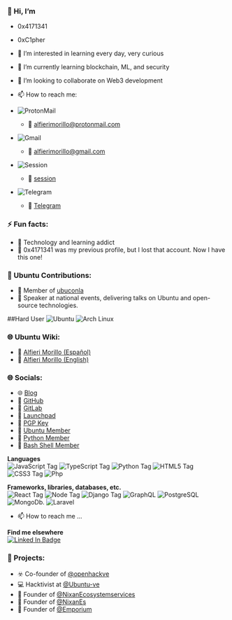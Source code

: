 ### 👋 Hi, I’m 
- 0x4171341
- 0xC1pher
  
- 👀 I’m interested in learning every day, very curious
- 🌱 I’m currently learning blockchain, ML, and security
- 💞️ I’m looking to collaborate on Web3 development
- 📫 How to reach me:
- ![ProtonMail](https://img.shields.io/badge/ProtonMail-8B89CC?style=for-the-badge&logo=protonmail&logoColor=white)
  - 📧 [alfierimorillo@protonmail.com](mailto:alfierimorillo@protonmail.com)
- ![Gmail](https://img.shields.io/badge/Gmail-D14836?style=for-the-badge&logo=gmail&logoColor=white)
  - 📧 [alfierimorillo@gmail.com](mailto:alfierimorillo@gmail.com)
- ![Session](https://img.shields.io/badge/Session-000000?style=for-the-badge&logo=session&logoColor=white)
  - 📧 [session](05c1776a69e1f9b5991cd2b0752d46f95587d694150da4a42d319f0027185d9445)
- ![Telegram](https://img.shields.io/badge/Telegram-2CA5E0?style=for-the-badge&logo=telegram&logoColor=white)
  - 📧 [Telegram](https://t.me/Ox4171341)

### ⚡ Fun facts:
- 🤖 Technology and learning addict
- 🤡 0x4171341 was my previous profile, but I lost that account. Now I have this one!

### 🌟 Ubuntu Contributions:
- 🐧 Member of [ubuconla](https://launchpad.net/~ubuconla)
- 🎤 Speaker at national events, delivering talks on Ubuntu and open-source technologies.

##Hard User 
![Ubuntu](https://img.shields.io/badge/Ubuntu-E95420?style=for-the-badge&logo=ubuntu&logoColor=white)
![Arch Linux](https://img.shields.io/badge/Arch%20Linux-1793D1?logo=arch-linux&logoColor=white&style=for-the-badge)

### 🌐 Ubuntu Wiki:
- 🐧 [Alfieri Morillo (Español)](https://wiki.ubuntu.com/Alfieri%20Morillo)
- 🐧 [Alfieri Morillo (English)](https://wiki.ubuntu.com/Alfieri%20Morillo%20En)
  
### 🌐 Socials:
- 🌐 [Blog](https://github.com/0xC1pher)
- 🐙 [GitHub](https://github.com/0xC1pher)
- 🦊 [GitLab](https://gitlab.com/0x4171341)
- 🚀 [Launchpad](https://launchpad.net/~alfierimorillo)
- 🔑 [PGP Key](https://keyserver.ubuntu.com/pks/lookup?fingerprint=on&op=index&search=0xE5F005A1889B2023B3A43B20DF6CB5768C239A3D)
- 🐧 [Ubuntu Member](https://launchpad.net/~ubuntumembers)
- 🐍 [Python Member](https://launchpad.net/~python)
- 🐚 [Bash Shell Member](https://launchpad.net/~bash-shell)

**Languages**    
![JavaScript Tag](https://img.shields.io/badge/JavaScript-323330?style=for-the-badge&logo=javascript&logoColor=F7DF1E)
![TypeScript Tag](https://img.shields.io/badge/TypeScript-007ACC?style=for-the-badge&logo=typescript&logoColor=white)
![Python Tag](https://img.shields.io/badge/Python-FFD43B?style=for-the-badge&logo=python&logoColor=darkgreen)
![HTML5 Tag](https://img.shields.io/badge/HTML5-E34F26?style=for-the-badge&logo=html5&logoColor=white)
![CSS3 Tag](https://img.shields.io/badge/CSS3-1572B6?style=for-the-badge&logo=css3&logoColor=white) 
![Php](https://img.shields.io/badge/php-%23777BB4.svg?style=for-the-badge&logo=php&logoColor=white)


**Frameworks, libraries, databases, etc.**    
![React Tag](https://img.shields.io/badge/React-20232A?style=for-the-badge&logo=react&logoColor=61DAFB) 
![Node Tag](https://img.shields.io/badge/Node.js-339933?style=for-the-badge&logo=nodedotjs&logoColor=white) 
![Django Tag](https://img.shields.io/badge/Django-092E20?style=for-the-badge&logo=django&logoColor=green) 
![GraphQL](https://img.shields.io/badge/GraphQl-E10098?style=for-the-badge&logo=graphql&logoColor=white) 
![PostgreSQL](https://img.shields.io/badge/PostgreSQL-316192?style=for-the-badge&logo=postgresql&logoColor=white) 
![MongoDb](https://img.shields.io/badge/mongodb-%234ea94b.svg?style=for-the-badge&logo=mongodb&logoColor=white).
![Laravel](https://img.shields.io/badge/laravel-%23FF2D20.svg?style=for-the-badge&logo=laravel&logoColor=white)

- 📫 How to reach me ...

**Find me elsewhere**  
[![Linked In Badge](https://img.shields.io/badge/LinkedIn-0077B5?style=for-the-badge&logo=linkedin&logoColor=white)](https://www.linkedin.com/in/alfierimorillo/)


### 🚀 Projects:
- ☣️ Co-founder of [@openhackve](https://github.com/openhackve)
- 💻 Hacktivist at [@Ubuntu-ve](https://github.com/Ubuntu-ve)
- 💬 Founder of [@NixanEcosystemservices](https://github.com/NixanEcosystemservices)
- 💬 Founder of [@NixanEs](https://github.com/NixanEs)
- 💬 Founder of [@Emporium](https://github.com/EmporiumES)
